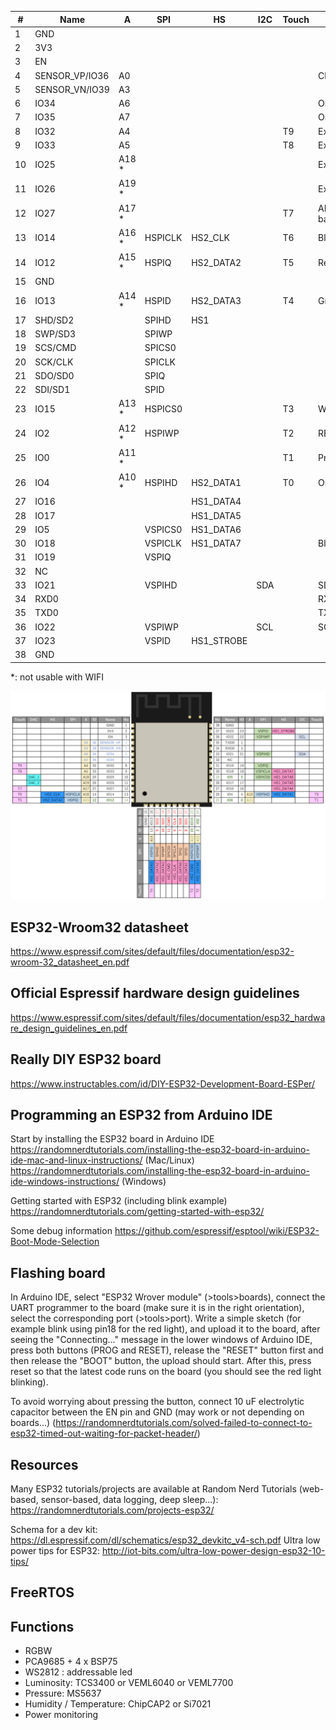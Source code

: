 | #  | Name           | A     | SPI     | HS         | I2C | Touch | Used        | RTC        |
|----|----------------|-------|---------|------------|-----|-------|-------------|------------|
| 1  | GND            |       |         |            |     |       |             |            |
| 2  | 3V3            |       |         |            |     |       |             |            |
| 3  | EN             |       |         |            |     |       |             |            |
| 4  | SENSOR_VP/IO36 | A0    |         |            |     |       | Charging    | RTC_GPIO0  |
| 5  | SENSOR_VN/IO39 | A3    |         |            |     |       |             | RTC_GPIO3  |
| 6  | IO34           | A6    |         |            |     |       | OneWire1    | RTC_GPIO4  |
| 7  | IO35           | A7    |         |            |     |       | OneWire2    | RTC_GPIO5  |
| 8  | IO32           | A4    |         |            |     | T9    | Ext3        | RTC_GPIO9  |
| 9  | IO33           | A5    |         |            |     | T8    | Ext4        | RTC_GPIO8  |
| 10 | IO25           | A18 * |         |            |     |       | Ext1        | RTC_GPIO6  |
| 11 | IO26           | A19 * |         |            |     |       | Ext2        | RTC_GPIO7  |
| 12 | IO27           | A17 * |         |            |     | T7    | ADC battery | RTC_GPIO17 |
| 13 | IO14           | A16 * | HSPICLK | HS2_CLK    |     | T6    | Blue        | RTC_GPIO16 |
| 14 | IO12           | A15 * | HSPIQ   | HS2_DATA2  |     | T5    | Red         | RTC_GPIO15 |
| 15 | GND            |       |         |            |     |       |             |            |
| 16 | IO13           | A14 * | HSPID   | HS2_DATA3  |     | T4    | Green       | RTC_GPIO14 |
| 17 | SHD/SD2        |       | SPIHD   | HS1        |     |       |             |            |
| 18 | SWP/SD3        |       | SPIWP   |            |     |       |             |            |
| 19 | SCS/CMD        |       | SPICS0  |            |     |       |             |            |
| 20 | SCK/CLK        |       | SPICLK  |            |     |       |             |            |
| 21 | SDO/SD0        |       | SPIQ    |            |     |       |             |            |
| 22 | SDI/SD1        |       | SPID    |            |     |       |             |            |
| 23 | IO15           | A13 * | HSPICS0 |            |     | T3    | White       | RTC_GPIO13 |
| 24 | IO2            | A12 * | HSPIWP  |            |     | T2    | RESERVED    | RTC_GPIO12 |
| 25 | IO0            | A11 * |         |            |     | T1    | Prog        | RTC_GPIO11 |
| 26 | IO4            | A10 * | HSPIHD  | HS2_DATA1  |     | T0    | OneWire1    | RTC_GPIO10 |
| 27 | IO16           |       |         | HS1_DATA4  |     |       |             |            |
| 28 | IO17           |       |         | HS1_DATA5  |     |       |             |            |
| 29 | IO5            |       | VSPICS0 | HS1_DATA6  |     |       |             |            |
| 30 | IO18           |       | VSPICLK | HS1_DATA7  |     |       | Blink LED   |            |
| 31 | IO19           |       | VSPIQ   |            |     |       |             |            |
| 32 | NC             |       |         |            |     |       |             |            |
| 33 | IO21           |       | VSPIHD  |            | SDA |       | SDA         |            |
| 34 | RXD0           |       |         |            |     |       | RX          |            |
| 35 | TXD0           |       |         |            |     |       | TX          |            |
| 36 | IO22           |       | VSPIWP  |            | SCL |       | SCL         |            |
| 37 | IO23           |       | VSPID   | HS1_STROBE |     |       |             |            |
| 38 | GND            |       |         |            |     |       |             |            |

*: not usable with WIFI

<img src="docs/esp-wroom-32_pinout_01.png">

## ESP32-Wroom32 datasheet

https://www.espressif.com/sites/default/files/documentation/esp32-wroom-32_datasheet_en.pdf

## Official Espressif hardware design guidelines

https://www.espressif.com/sites/default/files/documentation/esp32_hardware_design_guidelines_en.pdf

## Really DIY ESP32 board

https://www.instructables.com/id/DIY-ESP32-Development-Board-ESPer/

## Programming an ESP32 from Arduino IDE

Start by installing the ESP32 board in Arduino IDE
https://randomnerdtutorials.com/installing-the-esp32-board-in-arduino-ide-mac-and-linux-instructions/ (Mac/Linux)
https://randomnerdtutorials.com/installing-the-esp32-board-in-arduino-ide-windows-instructions/ (Windows)

Getting started with ESP32 (including blink example)
https://randomnerdtutorials.com/getting-started-with-esp32/

Some debug information
https://github.com/espressif/esptool/wiki/ESP32-Boot-Mode-Selection

## Flashing board

In Arduino IDE, select "ESP32 Wrover module" (>tools>boards), connect the UART programmer to the board (make sure it is in the right orientation), select the corresponding port (>tools>port). Write a simple sketch (for example blink using pin18 for the red light), and upload it to the board, after seeing the "Connecting..." message in the lower windows of Arduino IDE, press both buttons (PROG and RESET), release the "RESET" button first and then release the "BOOT" button, the upload should start. After this, press reset so that the latest code runs on the board (you should see the red light blinking).

To avoid worrying about pressing the button, connect 10 uF electrolytic capacitor between the EN pin and GND (may work or not depending on boards...)
(https://randomnerdtutorials.com/solved-failed-to-connect-to-esp32-timed-out-waiting-for-packet-header/)

## Resources

Many ESP32 tutorials/projects are available at Random Nerd Tutorials (web-based, sensor-based, data logging, deep sleep...):
https://randomnerdtutorials.com/projects-esp32/

Schema for a dev kit: https://dl.espressif.com/dl/schematics/esp32_devkitc_v4-sch.pdf
Ultra low power tips for ESP32: http://iot-bits.com/ultra-low-power-design-esp32-10-tips/

## FreeRTOS

## Functions

- RGBW
- PCA9685 + 4 x BSP75
- WS2812 : addressable led
- Luminosity: TCS3400 or VEML6040 or VEML7700
- Pressure: MS5637
- Humidity / Temperature: ChipCAP2 or Si7021
- Power monitoring
